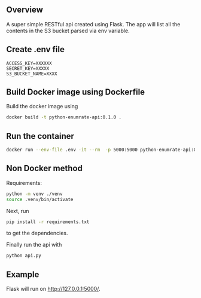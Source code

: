 ## Overview

A super simple RESTful api created using Flask. The app will list all the contents in the S3 bucket parsed via env variable.

## Create .env file
```
ACCESS_KEY=XXXXXX
SECRET_KEY=XXXXX
S3_BUCKET_NAME=XXXX
```
## Build Docker image using Dockerfile
Build the docker image using

```sh
docker build -t python-enumrate-api:0.1.0 .
```
## Run the container 
```sh
docker run --env-file .env -it --rm  -p 5000:5000 python-enumrate-api:0.1.0
```
## Non Docker method 

Requirements:

```sh
python -m venv ./venv
source .venv/bin/activate
```

Next, run

```sh
pip install -r requirements.txt
```

to get the dependencies.

Finally run the api with

```sh
python api.py
```

## Example

Flask will run on http://127.0.0.1:5000/.
